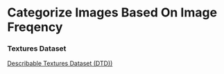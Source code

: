 # Categorize Images Based On Image Freqency

### Textures Dataset 
[Describable Textures Dataset (DTD))](https://www.robots.ox.ac.uk/~vgg/data/dtd/)
